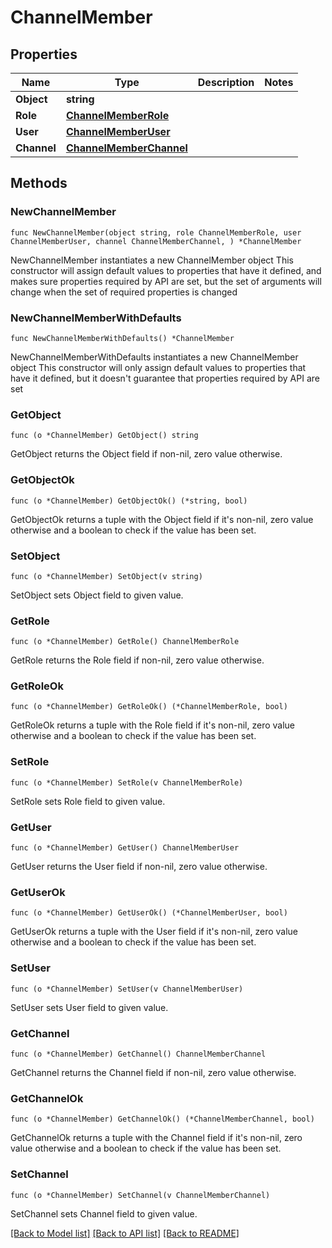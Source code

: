 # ChannelMember

## Properties

Name | Type | Description | Notes
------------ | ------------- | ------------- | -------------
**Object** | **string** |  | 
**Role** | [**ChannelMemberRole**](ChannelMemberRole.md) |  | 
**User** | [**ChannelMemberUser**](ChannelMemberUser.md) |  | 
**Channel** | [**ChannelMemberChannel**](ChannelMemberChannel.md) |  | 

## Methods

### NewChannelMember

`func NewChannelMember(object string, role ChannelMemberRole, user ChannelMemberUser, channel ChannelMemberChannel, ) *ChannelMember`

NewChannelMember instantiates a new ChannelMember object
This constructor will assign default values to properties that have it defined,
and makes sure properties required by API are set, but the set of arguments
will change when the set of required properties is changed

### NewChannelMemberWithDefaults

`func NewChannelMemberWithDefaults() *ChannelMember`

NewChannelMemberWithDefaults instantiates a new ChannelMember object
This constructor will only assign default values to properties that have it defined,
but it doesn't guarantee that properties required by API are set

### GetObject

`func (o *ChannelMember) GetObject() string`

GetObject returns the Object field if non-nil, zero value otherwise.

### GetObjectOk

`func (o *ChannelMember) GetObjectOk() (*string, bool)`

GetObjectOk returns a tuple with the Object field if it's non-nil, zero value otherwise
and a boolean to check if the value has been set.

### SetObject

`func (o *ChannelMember) SetObject(v string)`

SetObject sets Object field to given value.


### GetRole

`func (o *ChannelMember) GetRole() ChannelMemberRole`

GetRole returns the Role field if non-nil, zero value otherwise.

### GetRoleOk

`func (o *ChannelMember) GetRoleOk() (*ChannelMemberRole, bool)`

GetRoleOk returns a tuple with the Role field if it's non-nil, zero value otherwise
and a boolean to check if the value has been set.

### SetRole

`func (o *ChannelMember) SetRole(v ChannelMemberRole)`

SetRole sets Role field to given value.


### GetUser

`func (o *ChannelMember) GetUser() ChannelMemberUser`

GetUser returns the User field if non-nil, zero value otherwise.

### GetUserOk

`func (o *ChannelMember) GetUserOk() (*ChannelMemberUser, bool)`

GetUserOk returns a tuple with the User field if it's non-nil, zero value otherwise
and a boolean to check if the value has been set.

### SetUser

`func (o *ChannelMember) SetUser(v ChannelMemberUser)`

SetUser sets User field to given value.


### GetChannel

`func (o *ChannelMember) GetChannel() ChannelMemberChannel`

GetChannel returns the Channel field if non-nil, zero value otherwise.

### GetChannelOk

`func (o *ChannelMember) GetChannelOk() (*ChannelMemberChannel, bool)`

GetChannelOk returns a tuple with the Channel field if it's non-nil, zero value otherwise
and a boolean to check if the value has been set.

### SetChannel

`func (o *ChannelMember) SetChannel(v ChannelMemberChannel)`

SetChannel sets Channel field to given value.



[[Back to Model list]](../README.md#documentation-for-models) [[Back to API list]](../README.md#documentation-for-api-endpoints) [[Back to README]](../README.md)


